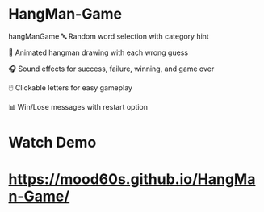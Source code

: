 # HangMan-Game
hangManGame
🔤 Random word selection with category hint

🎨 Animated hangman drawing with each wrong guess

🎧 Sound effects for success, failure, winning, and game over

🖱️ Clickable letters for easy gameplay

📊 Win/Lose messages with restart option
# Watch Demo
# https://mood60s.github.io/HangMan-Game/
